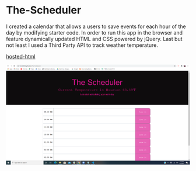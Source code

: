 # The-Scheduler
I created a calendar that allows a users to save events for each hour of the day by modifying starter code. In order to run this app in the browser and feature dynamically updated HTML and CSS powered by jQuery. Last but not least I used a Third Party API to track weather temperature. 

[hosted-html](https://ferick8246.github.io/The-Scheduler/) 

![picture](https://github.com/ferick8246/The-Scheduler/blob/81e2489ec34d9ca94091109629a013d656bd2cd8/Capture.PNG)